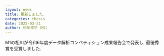 ```yaml
---
layout: news
title: 更新しました．
categories: thesis
date: 2025-03-21
author: 相川修平（M1）
---
```


M1の相川が令和6年度データ解析コンペティション成果報告会で発表し, 最優秀賞を受賞しました.
